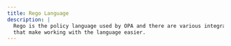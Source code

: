 ```yaml
---
title: Rego Language
description: |
  Rego is the policy language used by OPA and there are various integrations
  that make working with the language easier.
---
```


